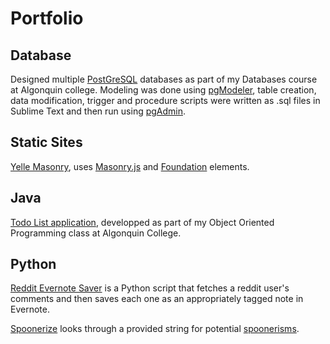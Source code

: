 # Portfolio

## Database
Designed multiple [PostGreSQL](http://www.postgresql.org) databases as part of my Databases course at Algonquin college. Modeling was done using [pgModeler](http://pgmodeler.com.br/), table creation, data modification, trigger and procedure scripts were written as .sql files in Sublime Text and then run using [pgAdmin](http://www.pgadmin.org).

## Static Sites
[Yelle Masonry](http://yellemasonry.com), uses [Masonry.js](http://masonry.desandro.com/) and [Foundation](http://foundation.zurb.com/) elements.

## Java
[Todo List application](https://github.com/Sapping/CST8132-Todo-List), developped as part of my Object Oriented Programming class at Algonquin College.

## Python
[Reddit Evernote Saver](https://github.com/Sapping/reddit-evernote-saver) is a Python script that fetches a reddit user's comments and then saves each one as an appropriately tagged note in Evernote.

[Spoonerize](https://github.com/Sapping/Spoonerize) looks through a provided string for potential [spoonerisms](https://en.wikipedia.org/wiki/Spoonerism).
